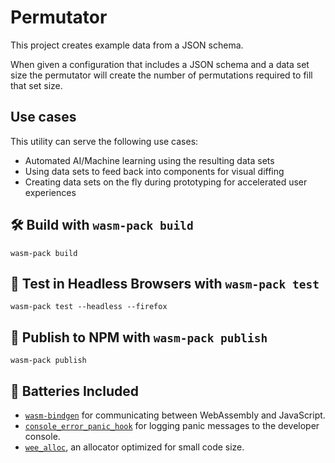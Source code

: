 # Permutator

This project creates example data from a JSON schema.

When given a configuration that includes a JSON schema and a data set size the permutator will create the number of permutations required to fill that set size.

## Use cases

This utility can serve the following use cases:
- Automated AI/Machine learning using the resulting data sets
- Using data sets to feed back into components for visual diffing
- Creating data sets on the fly during prototyping for accelerated user experiences

## 🛠️ Build with `wasm-pack build`

```
wasm-pack build
```

## 🔬 Test in Headless Browsers with `wasm-pack test`

```
wasm-pack test --headless --firefox
```

## 🎁 Publish to NPM with `wasm-pack publish`

```
wasm-pack publish
```

## 🔋 Batteries Included

* [`wasm-bindgen`](https://github.com/rustwasm/wasm-bindgen) for communicating
  between WebAssembly and JavaScript.
* [`console_error_panic_hook`](https://github.com/rustwasm/console_error_panic_hook)
  for logging panic messages to the developer console.
* [`wee_alloc`](https://github.com/rustwasm/wee_alloc), an allocator optimized
  for small code size.
